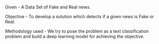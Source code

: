 Given - A Data Set of Fake and Real news.

Objective - To develop a solution which
detects if a given news is Fake or Real.

Methodology used - We try to pose the problem as a text classification problem and build a deep learning model for achieving the objective.
